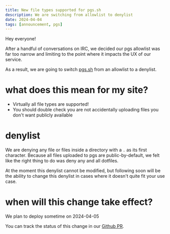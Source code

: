 ```yaml
---
title: New file types supported for pgs.sh
description: We are switching from allowlist to denylist
date: 2024-04-04
tags: [announcement, pgs]
---
```


Hey everyone!

After a handful of conversations on IRC, we decided our pgs allowlist was far
too narrow and limiting to the point where it impacts the UX of our service.

As a result, we are going to switch [pgs.sh](https://pgs.sh) from an allowlist
to a denylist.

# what does this mean for my site?

- Virtually all file types are supported!
- You should double check you are not accidentally uploading files you don't
  want publicly available

# denylist

We are denying any file or files inside a directory with a `.` as its first
character. Because all files uploaded to pgs are public-by-default, we felt like
the right thing to do was deny any and all dotfiles.

At the moment this denylist cannot be modified, but following soon will be the
ability to change this denylist in cases where it doesn't quite fit your use
case.

# when will this change take effect?

We plan to deploy sometime on 2024-04-05

You can track the status of this change in our [Github PR](https://github.com/picosh/pico/pull/119).
